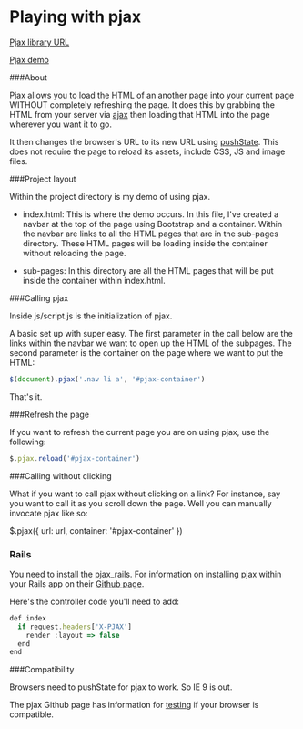 Playing with pjax
===========

[Pjax library URL](https://github.com/defunkt/jquery-pjax)

[Pjax demo](http://pjax.herokuapp.com/)

###About

Pjax allows you to load the HTML of an another page into your current page WITHOUT completely refreshing the page. It does this by grabbing the HTML from your server via [ajax](http://www.w3schools.com/ajax/) then loading that HTML into the page wherever you want it to go.

It then changes the browser's URL to its new URL using [pushState](https://developer.mozilla.org/en-US/docs/Web/API/History/pushState). This does not require the page to reload its assets, include CSS, JS and image files.

###Project layout

Within the project directory is my demo of using pjax.

* index.html: This is where the demo occurs. In this file, I've created a navbar at the top of the page using Bootstrap and a container. Within the navbar are links to all the HTML pages that are in the sub-pages directory. These HTML pages will be loading inside the container without reloading the page.

* sub-pages: In this directory are all the HTML pages that will be put inside the container within index.html.

###Calling pjax

Inside js/script.js is the initialization of pjax.

A basic set up with super easy. The first parameter in the call below are the links within the navbar we want to open up the HTML of the subpages. The second parameter is the container on the page where we want to put the HTML:

```javascript
$(document).pjax('.nav li a', '#pjax-container')
```

That's it.

###Refresh the page

If you want to refresh the current page you are on using pjax, use the following:

```javascript
$.pjax.reload('#pjax-container')
```


###Calling without clicking

What if you want to call pjax without clicking on a link? For instance, say you want to call it as you scroll down the page. Well you can manually invocate pjax like so:

$.pjax({
	url: url,
	container: '#pjax-container'
})

### Rails

You need to install the pjax_rails. For information on installing pjax within your Rails app on their [Github page](https://github.com/rails/pjax_rails).

Here's the controller code you'll need to add:

```javascript
def index
  if request.headers['X-PJAX']
    render :layout => false
  end
end
```

###Compatibility

Browsers need to pushState for pjax to work. So IE 9 is out.

The pjax Github page has information for [testing](https://github.com/defunkt/jquery-pjax#compatibility) if your browser is compatible.
